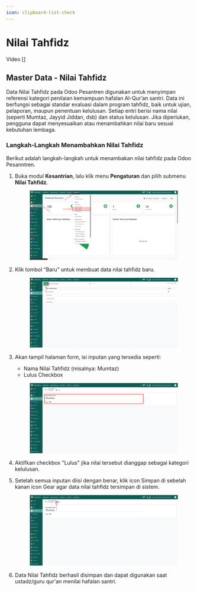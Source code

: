 ```yaml
---
icon: clipboard-list-check
---
```


# Nilai Tahfidz

Video \[]

## Master Data - Nilai Tahfidz

Data Nilai Tahfidz pada Odoo Pesantren digunakan untuk menyimpan referensi kategori penilaian kemampuan hafalan Al-Qur’an santri. Data ini berfungsi sebagai standar evaluasi dalam program tahfidz, baik untuk ujian, pelaporan, maupun penentuan kelulusan. Setiap entri berisi nama nilai (seperti Mumtaz, Jayyid Jiddan, dsb) dan status kelulusan. Jika diperlukan, pengguna dapat menyesuaikan atau menambahkan nilai baru sesuai kebutuhan lembaga.

### Langkah-Langkah Menambahkan Nilai Tahfidz

Berikut adalah langkah-langkah untuk menambakan nilai tahfidz pada Odoo Pesanntren.

1.  Buka modul **Kesantrian**, lalu klik menu **Pengaturan** dan pilih submenu **Nilai Tahfidz**.

    <figure><img src="../../../.gitbook/assets/images-149.png" alt=""><figcaption></figcaption></figure>


2.  Klik tombol “Baru” untuk membuat data nilai tahfidz baru.

    <figure><img src="../../../.gitbook/assets/images-150.png" alt=""><figcaption></figcaption></figure>


3.  Akan tampil halaman form, isi inputan yang tersedia seperti:

    * Nama Nilai Tahfidz (misalnya: Mumtaz)
    * Lulus Checkbox

    <figure><img src="../../../.gitbook/assets/images-151.png" alt=""><figcaption></figcaption></figure>


4. Aktifkan checkbox "Lulus" jika nilai tersebut dianggap sebagai kategori kelulusan.
5.  Setelah semua inputan diisi dengan benar, klik icon Simpan di sebelah kanan icon Gear agar data nilai tahfidz tersimpan di sistem.

    <figure><img src="../../../.gitbook/assets/images-152.png" alt=""><figcaption></figcaption></figure>


6. Data Nilai Tahfidz berhasil disimpan dan dapat digunakan saat ustadz/guru qur'an menilai hafalan santri.
